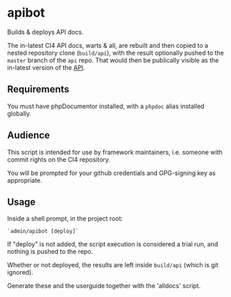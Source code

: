 # apibot

Builds & deploys API docs.

The in-latest CI4 API docs, warts & all, are rebuilt and
then copied to a nested
repository clone (`build/api`), with the result
optionally pushed to the `master` branch of the `api` repo.
That would then be publically visible as the in-latest
version of the [API](https://codeigniter4.github.io/api/).

## Requirements

You must have phpDocumentor installed, with a `phpdoc` alias installed globally.

## Audience

This script is intended for use by framework maintainers,
i.e. someone with commit rights on the CI4 repository.

You will be prompted for your github credentials and
GPG-signing key as appropriate.

## Usage

Inside a shell prompt, in the project root:

    `admin/apibot [deploy]`

If "deploy" is not added, the script execution is considered
a trial run, and nothing is pushed to the repo.

Whether or not deployed, the results are left inside
`build/api` (which is git ignored).

Generate these and the userguide together with the 'alldocs' script.
